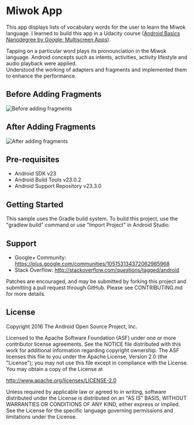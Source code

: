 Miwok App
===================================

This app displays lists of vocabulary words for the user to learn the Miwok language. I learned to build this app in a Udacity course ([Android Basics Nanodegree by Google: Multiscreen Apps](https://www.udacity.com/course/android-basics-multiscreen-apps--ud839)).

Tapping on a particular word plays its pronounciation in the Miwok language. Android concepts such as intents, activities, activity lifestyle and audio playback were applied. <br />
Understood the working of adapters and fragments and implemented them to enhance the performance.

Before Adding Fragments
--------------
![Before adding fragments ](https://github.com/Ayushman-500/Ayushman-500/blob/master/Miwok-App-Version-1.gif)


After Adding Fragments 
--------------
![After adding fragments](https://github.com/Ayushman-500/Ayushman-500/blob/master/Miwok-App-Version-2.gif)


Pre-requisites
--------------

- Android SDK v23
- Android Build Tools v23.0.2
- Android Support Repository v23.3.0

Getting Started
---------------

This sample uses the Gradle build system. To build this project, use the
"gradlew build" command or use "Import Project" in Android Studio.

Support
-------

- Google+ Community: https://plus.google.com/communities/105153134372062985968
- Stack Overflow: http://stackoverflow.com/questions/tagged/android

Patches are encouraged, and may be submitted by forking this project and
submitting a pull request through GitHub. Please see CONTRIBUTING.md for more details.

License
-------

Copyright 2016 The Android Open Source Project, Inc.

Licensed to the Apache Software Foundation (ASF) under one or more contributor
license agreements.  See the NOTICE file distributed with this work for
additional information regarding copyright ownership.  The ASF licenses this
file to you under the Apache License, Version 2.0 (the "License"); you may not
use this file except in compliance with the License.  You may obtain a copy of
the License at

http://www.apache.org/licenses/LICENSE-2.0

Unless required by applicable law or agreed to in writing, software
distributed under the License is distributed on an "AS IS" BASIS, WITHOUT
WARRANTIES OR CONDITIONS OF ANY KIND, either express or implied.  See the
License for the specific language governing permissions and limitations under
the License.
